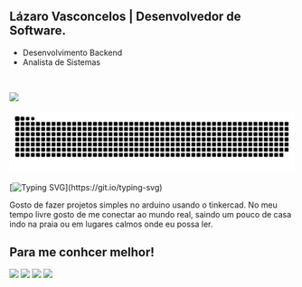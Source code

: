 ## Lázaro Vasconcelos | Desenvolvedor de Software.
- Desenvolvimento Backend
- Analista de Sistemas

<div style="display: inline_block"><br>
<p align="left">
  <a href="https://skillicons.dev">
    <img src="https://skillicons.dev/icons?i=java,spring,mysql,python,react,js" />
  </a>
</p>
 
  ![Snake animation](https://github.com/edsonfsousa/edsonfsousa/blob/output/github-contribution-grid-snake.svg)

  [![Typing SVG](https://readme-typing-svg.herokuapp.com?font=Firacode&duration=4800&vCenter=true&lines=Technology+Lover!)](https://git.io/typing-svg)
 

 Gosto de fazer projetos simples no arduino usando o tinkercad. No meu tempo livre gosto de me conectar ao mundo real, saindo um pouco de casa indo na praia ou em lugares calmos onde eu possa ler.
 ##
 ## Para me conhcer melhor!

 <div>
 <a href="https://www.instagram.com/lazaaro___/"><img src="https://img.shields.io/badge/-Instagram-%23E4405F?style=for-the-badge&logo=instagram&logoColor=white" target="_blank"></a>
 <a href="https://twitter.com/Lazaaro_V"><img src="https://img.shields.io/badge/Twitter-1DA1F2?style=for-the-badge&logo=twitter&logoColor=white" target="_blank"></a>
 <a href="lazaro13.vascon@gmail.com"><img src="https://img.shields.io/badge/-Gmail-%23333?style=for-the-badge&logo=gmail&logoColor=white" target="_blank"></a>
 <a href="https://www.linkedin.com/in/l%C3%A1zaro-vasconcelos-87a968287/" target="_blank"><img src="https://img.shields.io/badge/-LinkedIn-%230077B5?style=for-the-badge&logo=linkedin&logoColor=white"></a>
 </div>
